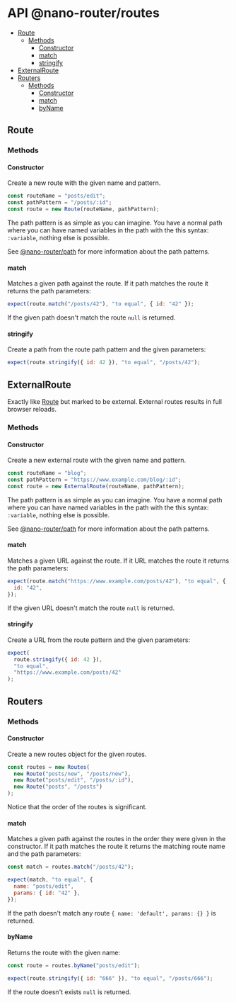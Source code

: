 # API @nano-router/routes

<!-- toc -->

- [Route](#route)
  - [Methods](#methods)
    - [Constructor](#constructor)
    - [match](#match)
    - [stringify](#stringify)
- [ExternalRoute](#externalroute)
- [Routers](#routers)
  - [Methods](#methods-1)
    - [Constructor](#constructor-1)
    - [match](#match-1)
    - [byName](#byname)

<!-- tocstop -->

## Route

### Methods

#### Constructor

Create a new route with the given name and pattern.

```js
const routeName = "posts/edit";
const pathPattern = "/posts/:id";
const route = new Route(routeName, pathPattern);
```

The path pattern is as simple as you can imagine. You have a normal path where
you can have named variables in the path with the this syntax: `:variable`,
nothing else is possible.

See [@nano-router/path](../path/API.md) for more information about the path
patterns.

#### match

Matches a given path against the route. If it path matches the route it returns
the path parameters:

```js
expect(route.match("/posts/42"), "to equal", { id: "42" });
```

If the given path doesn't match the route `null` is returned.

#### stringify

Create a path from the route path pattern and the given parameters:

```js
expect(route.stringify({ id: 42 }), "to equal", "/posts/42");
```

## ExternalRoute

Exactly like [Route](#route) but marked to be external. External routes results
in full browser reloads.

### Methods

#### Constructor

Create a new external route with the given name and pattern.

```js
const routeName = "blog";
const pathPattern = "https://www.example.com/blog/:id";
const route = new ExternalRoute(routeName, pathPattern);
```

The path pattern is as simple as you can imagine. You have a normal path where
you can have named variables in the path with the this syntax: `:variable`,
nothing else is possible.

See [@nano-router/path](../path/API.md) for more information about the path
patterns.

#### match

Matches a given URL against the route. If it URL matches the route it returns
the path parameters:

```js
expect(route.match("https://www.example.com/posts/42"), "to equal", {
  id: "42",
});
```

If the given URL doesn't match the route `null` is returned.

#### stringify

Create a URL from the route pattern and the given parameters:

```js
expect(
  route.stringify({ id: 42 }),
  "to equal",
  "https://www.example.com/posts/42"
);
```

## Routers

### Methods

#### Constructor

Create a new routes object for the given routes.

```js
const routes = new Routes(
  new Route("posts/new", "/posts/new"),
  new Route("posts/edit", "/posts/:id"),
  new Route("posts", "/posts")
);
```

Notice that the order of the routes is significant.

#### match

Matches a given path against the routes in the order they were given in the
constructor. If it path matches the route it returns the matching route name and
the path parameters:

```js
const match = routes.match("/posts/42");

expect(match, "to equal", {
  name: "posts/edit",
  params: { id: "42" },
});
```

If the path doesn't match any route `{ name: 'default', params: {} }` is returned.

#### byName

Returns the route with the given name:

```js
const route = routes.byName("posts/edit");

expect(route.stringify({ id: "666" }), "to equal", "/posts/666");
```

If the route doesn't exists `null` is returned.
